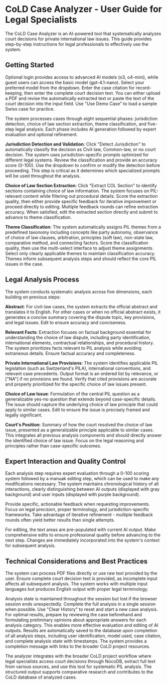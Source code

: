 # CoLD Case Analyzer - User Guide for Legal Specialists

The CoLD Case Analyzer is an AI-powered tool that systematically analyzes court decisions for private international law issues. This guide provides step-by-step instructions for legal professionals to effectively use the system.

## Getting Started

Optional login provides access to advanced AI models (o3, o4-mini), while guest users can access the basic model (gpt-4.1-nano). Select your preferred model from the dropdown. Enter the case citation for record-keeping, then enter the complete court decision text. You can either upload a PDF and revise the automatically extracted text or paste the text of the court decision into the input field. Use "Use Demo Case" to load a sample Swiss case for practice.

The system processes cases through eight sequential phases: jurisdiction detection, choice of law section extraction, theme classification, and five-step legal analysis. Each phase includes AI generation followed by expert evaluation and optional refinement.

**Jurisdiction Detection and Validation**: Click "Detect Jurisdiction" to automatically classify the decision as Civil-law, Common-law, or no court decision. The system uses jurisdiction-specific prompts optimized for different legal systems. Review the classification and provide an accuracy score (0-100). Use the dropdown to confirm or modify the detection before proceeding. This step is critical as it determines which specialized prompts will be used throughout the analysis.

**Choice of Law Section Extraction**: Click "Extract COL Section" to identify sections containing choice of law information. The system focuses on PIL-relevant content while filtering out procedural details. Score the extraction quality, then either provide specific feedback for iterative improvement or proceed directly to editing. Multiple feedback rounds can refine extraction accuracy. When satisfied, edit the extracted section directly and submit to advance to theme classification.

**Theme Classification**: The system automatically assigns PIL themes from a predefined taxonomy including concepts like party autonomy, observance of choice of law clauses, arbitration, principles (soft law), non-state law, comparative method, and connecting factors. Score the classification quality, then use the multi-select interface to adjust theme assignments. Select only clearly applicable themes to maintain classification accuracy. Themes inform subsequent analysis steps and should reflect the core PIL issues in the case.

## Legal Analysis Process

The system conducts systematic analysis across five dimensions, each building on previous steps:

**Abstract**: For civil-law cases, the system extracts the official abstract and translates it to English. For other cases or when no official abstract exists, it generates a concise summary covering the dispute topic, key provisions, and legal issues. Edit to ensure accuracy and conciseness.

**Relevant Facts**: Extraction focuses on factual background essential for understanding the choice of law dispute, including party identification, international elements, contractual relationships, and procedural history. The system prioritizes facts relevant to PIL analysis while avoiding extraneous details. Ensure factual accuracy and completeness.

**Private International Law Provisions**: The system identifies applicable PIL legislation (such as Switzerland's PILA), international conventions, and relevant case precedents. Output format is an ordered list by relevance, or ["NA"] if no provisions are found. Verify that cited provisions are accurate and properly prioritized for the specific choice of law issues present.

**Choice of Law Issue**: Formulation of the central PIL question as a generalizable yes-no question that extends beyond case-specific details. The issue should capture the underlying choice of law principle that could apply to similar cases. Edit to ensure the issue is precisely framed and legally significant.

**Court's Position**: Summary of how the court resolved the choice of law issue, presented as a generalizable principle applicable to similar cases. This integrates all previous analysis components and should directly answer the identified choice of law issue. Focus on the legal reasoning and principles rather than case-specific outcomes.

## Expert Interaction and Quality Control

Each analysis step requires expert evaluation through a 0-100 scoring system followed by a manuak editing step, which can be used to make any modifications necessary. The system maintains chronological history of all interactions, clearly distinguishing between AI outputs (displayed with gray background) and user inputs (displayed with purple background).

Provide specific, actionable feedback when requesting improvements. Focus on legal precision, proper terminology, and jurisdiction-specific frameworks. Take advantage of iterative refinement - multiple feedback rounds often yield better results than single attempts.

For editing, the text areas are pre-populated with current AI output. Make comprehensive edits to ensure professional quality before advancing to the next step. Changes are immediately incorporated into the system's context for subsequent analysis.

## Technical Considerations and Best Practices

The system can process PDF files directly or use raw text provided by the user. Ensure complete court decision text is provided, as incomplete input affects all subsequent analysis. The system works with multiple input languages but produces English output with proper legal terminology.

Analysis state is maintained throughout the session but lost if the browser session ends unexpectedly. Complete the full analysis in a single session when possible. Use "Clear History" to reset and start a new case analysis. For optimal results, prepare by reviewing the case beforehand and formulating preliminary opinions about appropriate answers for each analysis category. This enables more effective evaluation and editing of AI outputs. Results are automatically saved to the database upon completion of all analysis steps, including user identification, model used, case citation, and complete analysis state with timestamps. The system provides a completion message with links to the broader CoLD project resources.

The analyzer integrates with the broader CoLD project workflow where legal specialists access court decisions through NocoDB, extract full text from various sources, and use this tool for systematic PIL analysis. The structured output supports comparative research and contributes to the CoLD database of analyzed cases.